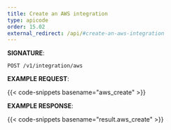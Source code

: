 ```yaml
---
title: Create an AWS integration
type: apicode
order: 15.02
external_redirect: /api/#create-an-aws-integration
---
```


**SIGNATURE**:

`POST /v1/integration/aws`

**EXAMPLE REQUEST**:

{{< code-snippets basename="aws_create" >}}

**EXAMPLE RESPONSE**:

{{< code-snippets basename="result.aws_create" >}}

